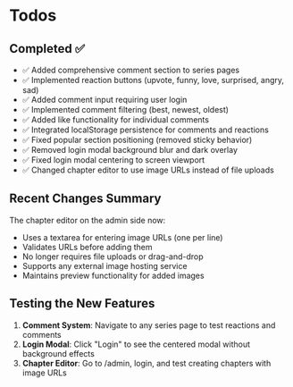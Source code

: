 # Todos

## Completed ✅
- ✅ Added comprehensive comment section to series pages
- ✅ Implemented reaction buttons (upvote, funny, love, surprised, angry, sad)
- ✅ Added comment input requiring user login
- ✅ Implemented comment filtering (best, newest, oldest)
- ✅ Added like functionality for individual comments
- ✅ Integrated localStorage persistence for comments and reactions
- ✅ Fixed popular section positioning (removed sticky behavior)
- ✅ Removed login modal background blur and dark overlay
- ✅ Fixed login modal centering to screen viewport
- ✅ Changed chapter editor to use image URLs instead of file uploads

## Recent Changes Summary
The chapter editor on the admin side now:
- Uses a textarea for entering image URLs (one per line)
- Validates URLs before adding them
- No longer requires file uploads or drag-and-drop
- Supports any external image hosting service
- Maintains preview functionality for added images

## Testing the New Features
1. **Comment System**: Navigate to any series page to test reactions and comments
2. **Login Modal**: Click "Login" to see the centered modal without background effects
3. **Chapter Editor**: Go to /admin, login, and test creating chapters with image URLs
